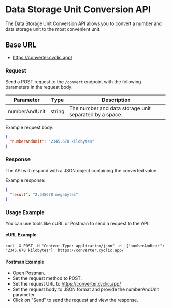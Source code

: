 # Data Storage Unit Conversion API

The Data Storage Unit Conversion API allows you to convert a number and data storage unit to the most convenient unit.

## Base URL

- https://converter.cyclic.app/

### Request

Send a POST request to the `/convert` endpoint with the following parameters in the request body:

| Parameter     | Type   | Description                                           |
|---------------|--------|-------------------------------------------------------|
| numberAndUnit | string | The number and data storage unit separated by a space. |

Example request body:

```json
{
  "numberAndUnit": "2345.678 kilobytes"
}
```
### Response

The API will respond with a JSON object containing the converted value.

Example response:

```json
{
  "result": "2.345678 megabytes"
}
```

### Usage Example

You can use tools like cURL or Postman to send a request to the API.


#### cURL Example
```curl
curl -X POST -H "Content-Type: application/json" -d '{"numberAndUnit": "2345.678 kilobytes"}' https://converter.cyclic.app/
```



#### Postman Example
- Open Postman.
- Set the request method to POST.
- Set the request URL to https://converter.cyclic.app/
- Set the request body to JSON format and provide the numberAndUnit parameter.
- Click on "Send" to send the request and view the response.